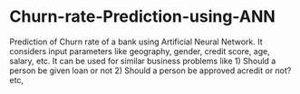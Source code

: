 # Churn-rate-Prediction-using-ANN
Prediction of Churn rate of a bank using Artificial Neural Network. It considers input parameters like geography, gender, credit score, age, salary, etc. It can be used for similar business problems like 1) Should a person be given loan or not 2) Should a person be approved acredit or not? etc, 
